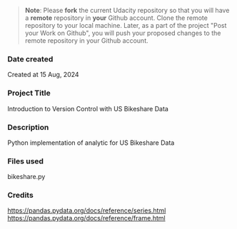 >**Note**: Please **fork** the current Udacity repository so that you will have a **remote** repository in **your** Github account. Clone the remote repository to your local machine. Later, as a part of the project "Post your Work on Github", you will push your proposed changes to the remote repository in your Github account.

### Date created
Created at 15 Aug, 2024

### Project Title
Introduction to Version Control with US Bikeshare Data

### Description
Python implementation of analytic for US Bikeshare Data

### Files used
bikeshare.py

### Credits
https://pandas.pydata.org/docs/reference/series.html  
https://pandas.pydata.org/docs/reference/frame.html

